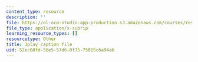 ```yaml
---
content_type: resource
description: ''
file: https://ol-ocw-studio-app-production.s3.amazonaws.com/courses/res-3-002-collaborative-design-and-creative-expression-with-arduino-microcontrollers-january-iap-2017/52ec68fd56e557d68f7575815c6a94ab_iNQ0dQ9bPNs.vtt
file_type: application/x-subrip
learning_resource_types: []
resourcetype: Other
title: 3play caption file
uid: 52ec68fd-56e5-57d6-8f75-75815c6a94ab
---
```

